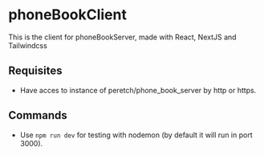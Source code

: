 # phoneBookClient
This is the client for phoneBookServer, made with React, NextJS and Tailwindcss

## Requisites
- Have acces to instance of peretch/phone_book_server by http or https.

## Commands
- Use `npm run dev` for testing with nodemon (by default it will run in port 3000).
